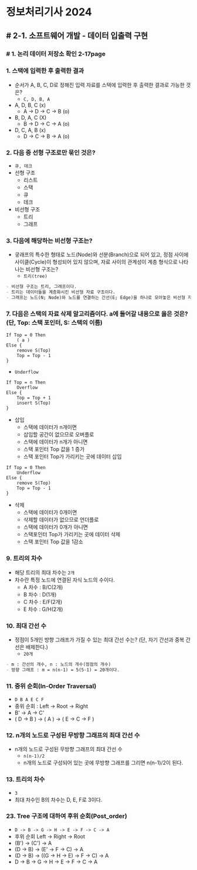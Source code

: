 # 정보처리기사 2024

## # 2-1. 소프트웨어 개발 - 데이터 입출력 구현

### # 1. 논리 데이터 저장소 확인 2-17page

### 1. 스택에 입력한 후 출력한 결과

- 순서가 A, B, C, D로 정해진 입력 자료를 스택에 입력한 후 출력한 결과로 가능한 것은?
  - `C, D, B, A`
- A, D, B, C (x)
  - A -> D -> C -> B (o)
- B, D, A, C (X)
  - B -> D -> C -> A (o)
- D, C, A, B (x)
  - D -> C -> B -> A (o)

### 2. 다음 중 선형 구조로만 묶인 것은?

- `큐, 데크`
- 선형 구조
  - 리스트
  - 스택
  - 큐
  - 데크
- 비선형 구조
  - 트리
  - 그래프

### 3. 다음에 해당하는 비선형 구조는?

- 긓래프의 특수한 형태로 노드(Node)와 선분(Branch)으로 되어 있고, 정점 사이에 사이클(Cycle)이 형성되어 있지 않으며, 자료 사이의 관계성이 계층 형식으로 나타나는 비선형 구조는?
  - `트리(tree)`

```markdown
- 비선형 구조는 트리, 그래프이다.
- 트리는 데이터들을 계층화시킨 비선형 자료 구조이다.
- 그래프는 노드(N; Node)와 노드를 연결하는 간선(E; Edge)을 하나로 모아놓은 비선형 자료 구조이다.
```

### 7. 다음은 스택의 자료 삭제 알고리즘이다. a에 들어갈 내용으로 옳은 것은? (단, Top: 스택 포인터, S: 스택의 이름)

```stack
If Top = 0 Then
    ( a )
Else {
    remove S(Top)
    Top = Top - 1
}
```

- `Underflow`

```stack
If Top = n Then
    Overflow
Else {
    Top = Top + 1
    insert S(Top)
}
```

- 삽입
  - 스택에 데이터가 n개이면
  - 삽입할 공간이 없으므로 오버플로
  - 스택에 데이터가 n개가 아니면
  - 스택 포인터 Top 값을 1 증가
  - 스택 포인터 Top가 가리키는 곳에 데이터 삽입

```stack
If Top = 0 Then
    Underflow
Else {
    remove S(Top)
    Top = Top - 1
}
```

- 삭제
  - 스택에 데이터가 0개이면
  - 삭제할 데이터가 없으므로 언더플로
  - 스택에 데이터가 0개가 아니면
  - 스택포인터 Top가 가리키는 곳에 데이터 삭제
  - 스택 포인터 Top 값을 1감소

### 9. 트리의 차수

- 해당 트리의 최대 차수는 `2개`
- 차수란 특정 노드에 연결된 자식 노드의 수이다.
  - A 차수 : B/C(2개)
  - B 차수 : D(1개)
  - C 차수 : E/F(2개)
  - E 차수 : G/H(2개)

### 10. 최대 간선 수

- 정점이 5개인 방향 그래프가 가질 수 있는 최대 간선 수는? (단, 자기 간선과 중복 간선은 배제한다.)
  - `20개`

```markdown
- m : 간선의 개수, n : 노드의 개수(정점의 개수)
- 방향 그래프 : m = n(n-1) = 5(5-1) = 20개이다.
```

### 11. 중위 순회(In-Order Traversal)

- `D B A E C F`
- 중위 순회 : Left -> Root -> Right
- B' -> A -> C'
- ( D -> B ) -> ( A ) -> ( E -> C -> F )

### 12. n개의 노드로 구성된 무방향 그래프의 최대 간선 수

- n개의 노드로 구성된 무방향 그래프의 최대 간선 수
  - `n(n-1)/2`
  - n개의 노드로 구성되어 있는 곳에 무방향 그래프를 그리면 n(n-1)/2이 된다.

### 13. 트리의 차수

- `3`
- 최대 차수인 B의 차수는 D, E, F로 3이다.

### 23. Tree 구조에 대하여 후위 순회(Post_order)

- `D -> B -> G -> H -> E -> F -> C -> A`
- 후위 순회 Left -> Right -> Root
- (B') -> (C') -> A
- (D -> B) -> (E' -> F -> C) -> A
- (D -> B) -> ((G -> H -> E) -> F -> C) -> A
- D -> B -> G -> H -> E -> F -> C -> A
